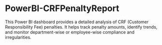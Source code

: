 # PowerBI-CRFPenaltyReport
This Power BI dashboard provides a detailed analysis of CRF (Customer Responsibility Fee) penalties. It helps track penalty amounts, identify trends, and monitor department-wise or employee-wise compliance and irregularities.
